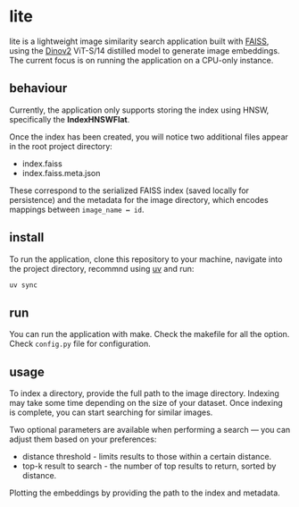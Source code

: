 # lite

lite is a lightweight image similarity search application built with [FAISS](https://github.com/facebookresearch/faiss), using the [Dinov2](https://github.com/facebookresearch/dinov2) ViT-S/14 distilled model to generate image embeddings. The current focus is on running the application on a CPU-only instance.

## behaviour

Currently, the application only supports storing the index using HNSW, specifically the **IndexHNSWFlat**.

Once the index has been created, you will notice two additional files appear in the root project directory:

- index.faiss
- index.faiss.meta.json

These correspond to the serialized FAISS index (saved locally for persistence) and the metadata for the image directory, which encodes mappings between `image_name ↔ id`.

## install

To run the application, clone this repository to your machine, navigate into the project directory, recommnd using [uv](https://github.com/astral-sh/uv) and run:

```bash
uv sync
```

## run

You can run the application with make. Check the makefile for all the option. Check `config.py` file for configuration.

## usage

To index a directory, provide the full path to the image directory. Indexing may take some time depending on the size of your dataset. Once indexing is complete, you can start searching for similar images.

Two optional parameters are available when performing a search — you can adjust them based on your preferences:

- distance threshold - limits results to those within a certain distance.
- top-k result to search - the number of top results to return, sorted by distance.

Plotting the embeddings by providing the path to the index and metadata.
